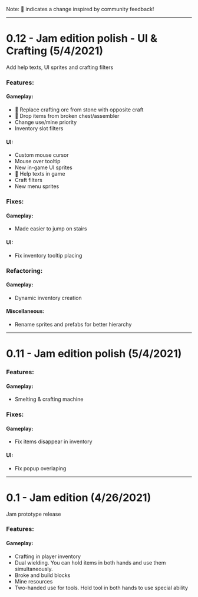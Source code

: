 Note: 📢 indicates a change inspired by community feedback!


---------- 
# 0.12 - Jam edition polish - UI & Crafting (5/4/2021)
Add help texts, UI sprites and crafting filters
### Features: 
#### Gameplay: 
 * 📢 Replace crafting ore from stone with opposite craft
 * 📢 Drop items from broken chest/assembler
 * Change use/mine priority
 * Inventory slot filters
#### UI: 
 * Custom mouse cursor
 * Mouse over tooltip
 * New in-game UI sprites
 * 📢 Help texts in game
 * Craft filters
 * New menu sprites

### Fixes: 
#### Gameplay: 
 * Made easier to jump on stairs
#### UI: 
 * Fix inventory tooltip placing

### Refactoring: 
#### Gameplay: 
 * Dynamic inventory creation
#### Miscellaneous: 
 * Rename sprites and prefabs for better hierarchy


---------- 
# 0.11 - Jam edition polish (5/4/2021)
 
### Features: 
#### Gameplay: 
 * Smelting & crafting machine

### Fixes: 
#### Gameplay: 
 * Fix items disappear in inventory
#### UI: 
 * Fix popup overlaping


---------- 
# 0.1 - Jam edition (4/26/2021)
Jam prototype release
### Features: 
#### Gameplay: 
 * Crafting in player inventory
 * Dual wielding. You can hold items in both hands and use them simultaneously.
 * Broke and build blocks
 * Mine resources
 * Two-handed use for tools. Hold tool in both hands to use special ability
